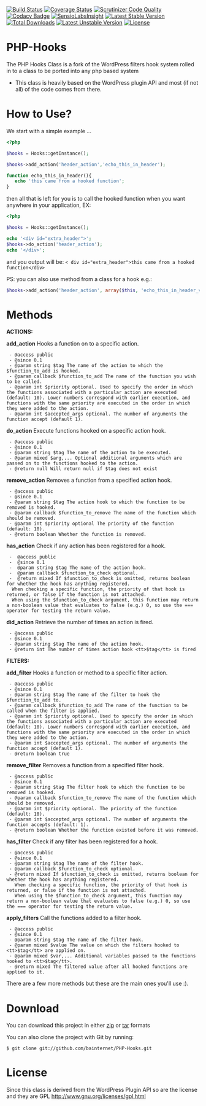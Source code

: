 [![Build Status](https://travis-ci.org/voku/php-hooks.svg?branch=master)](https://travis-ci.org/voku/php-hooks)
[![Coverage Status](https://coveralls.io/repos/github/voku/php-hooks/badge.svg?branch=master)](https://coveralls.io/github/voku/php-hooks?branch=master)
[![Scrutinizer Code Quality](https://scrutinizer-ci.com/g/voku/php-hooks/badges/quality-score.png?b=master)](https://scrutinizer-ci.com/g/voku/php-hooks/?branch=master)
[![Codacy Badge](https://www.codacy.com/project/badge/6f6b0c6c9f4e4bc8ac0c9159fd86adb2)](https://www.codacy.com/app/voku/php-hooks)
[![SensioLabsInsight](https://insight.sensiolabs.com/projects/8ab3148c-61b5-4da6-be80-9018eb0b4441/mini.png)](https://insight.sensiolabs.com/projects/8ab3148c-61b5-4da6-be80-9018eb0b4441)
[![Latest Stable Version](https://poser.pugx.org/voku/php-hooks/v/stable)](https://packagist.org/packages/voku/php-hooks) [![Total Downloads](https://poser.pugx.org/voku/php-hooks/downloads)](https://packagist.org/packages/voku/php-hooks) [![Latest Unstable Version](https://poser.pugx.org/voku/php-hooks/v/unstable)](https://packagist.org/packages/voku/php-hooks) [![License](https://poser.pugx.org/voku/php-hooks/license)](https://packagist.org/packages/voku/php-hooks)

PHP-Hooks
=========

The PHP Hooks Class is a fork of the WordPress filters hook system rolled in to a class to be ported into any php based system  
*  This class is heavily based on the WordPress plugin API and most (if not all) of the code comes from there.

How to Use?
=====

We start with a simple example ...

```php
<?php

$hooks = Hooks::getInstance();

$hooks->add_action('header_action','echo_this_in_header');

function echo_this_in_header(){
   echo 'this came from a hooked function';
}
```    

then all that is left for you is to call the hooked function when you want anywhere in your application, EX:

```php
<?php

$hooks = Hooks::getInstance();

echo '<div id="extra_header">';
$hooks->do_action('header_action');
echo '</div>';
```

and you output will be: `< div id="extra_header">this came from a hooked function</div>`

PS: you can also use method from a class for a hook e.g.:

```php
$hooks->add_action('header_action', array($this, 'echo_this_in_header_via_method');
```

Methods
=======
**ACTIONS:**

**add_action** Hooks a function on to a specific action.

     - @access public
     - @since 0.1
     - @param string $tag The name of the action to which the $function_to_add is hooked.
     - @param callback $function_to_add The name of the function you wish to be called.
     - @param int $priority optional. Used to specify the order in which the functions associated with a particular action are executed (default: 10). Lower numbers correspond with earlier execution, and functions with the same priority are executed in the order in which they were added to the action.
     - @param int $accepted_args optional. The number of arguments the function accept (default 1).

**do_action** Execute functions hooked on a specific action hook.

     - @access public
     - @since 0.1
     - @param string $tag The name of the action to be executed.
     - @param mixed $arg,... Optional additional arguments which are passed on to the functions hooked to the action.
     - @return null Will return null if $tag does not exist

**remove_action** Removes a function from a specified action hook.

     - @access public
     - @since 0.1
     - @param string $tag The action hook to which the function to be removed is hooked.
     - @param callback $function_to_remove The name of the function which should be removed.
     - @param int $priority optional The priority of the function (default: 10).
     - @return boolean Whether the function is removed.

**has_action** Check if any action has been registered for a hook.

     -  @access public
     -  @since 0.1
     -  @param string $tag The name of the action hook.
     -  @param callback $function_to_check optional.
     -  @return mixed If $function_to_check is omitted, returns boolean for whether the hook has anything registered.
      When checking a specific function, the priority of that hook is returned, or false if the function is not attached.
      When using the $function_to_check argument, this function may return a non-boolean value that evaluates to false (e.g.) 0, so use the === operator for testing the return value.


**did_action**  Retrieve the number of times an action is fired.

     - @access public
     - @since 0.1
     - @param string $tag The name of the action hook.
     - @return int The number of times action hook <tt>$tag</tt> is fired

**FILTERS:**

**add_filter** Hooks a function or method to a specific filter action.

     - @access public
     - @since 0.1
     - @param string $tag The name of the filter to hook the $function_to_add to.
     - @param callback $function_to_add The name of the function to be called when the filter is applied.
     - @param int $priority optional. Used to specify the order in which the functions associated with a particular action are executed (default: 10). Lower numbers correspond with earlier execution, and functions with the same priority are executed in the order in which they were added to the action.
     - @param int $accepted_args optional. The number of arguments the function accept (default 1).
     - @return boolean true

**remove_filter** Removes a function from a specified filter hook.

     - @access public
     - @since 0.1
     - @param string $tag The filter hook to which the function to be removed is hooked.
     - @param callback $function_to_remove The name of the function which should be removed.
     - @param int $priority optional. The priority of the function (default: 10).
     - @param int $accepted_args optional. The number of arguments the function accepts (default: 1).
     - @return boolean Whether the function existed before it was removed.


**has_filter** Check if any filter has been registered for a hook.

     - @access public
     - @since 0.1
     - @param string $tag The name of the filter hook.
     - @param callback $function_to_check optional.
     - @return mixed If $function_to_check is omitted, returns boolean for whether the hook has anything registered.
       When checking a specific function, the priority of that hook is  returned, or false if the function is not attached.
       When using the $function_to_check argument, this function may return a non-boolean value that evaluates to false (e.g.) 0, so use the === operator for testing the return value.

**apply_filters** Call the functions added to a filter hook.

     - @access public
     - @since 0.1
     - @param string $tag The name of the filter hook.
     - @param mixed $value The value on which the filters hooked to <tt>$tag</tt> are applied on.
     - @param mixed $var,... Additional variables passed to the functions hooked to <tt>$tag</tt>.
     - @return mixed The filtered value after all hooked functions are applied to it.

  There are a few more methods but these are the main ones you'll use :).

Download
========
You can download this project in either [zip][1] or [tar][2] formats

You can also clone the project with Git by running:

    $ git clone git://github.com/bainternet/PHP-Hooks.git

License
=======

Since this class is derived from the WordPress Plugin API so are the license and they are GPL http://www.gnu.org/licenses/gpl.html

  [1]: https://github.com/bainternet/PHP-Hooks/zipball/master
  [2]: https://github.com/bainternet/PHP-Hooks/tarball/master
  [3]: http://bainternet.github.com/PHP-Hooks/
